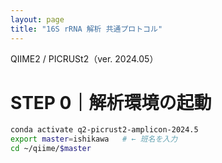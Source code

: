 ```yaml
---
layout: page
title: "16S rRNA 解析 共通プロトコル"
---
```


<div class="section-title">QIIME2 / PICRUSt2（ver. 2024.05）</div>

# <span class="section-heading">STEP 0｜解析環境の起動</span>

```bash
conda activate q2-picrust2-amplicon-2024.5
export master=ishikawa   # ← 班名を入力
cd ~/qiime/$master
